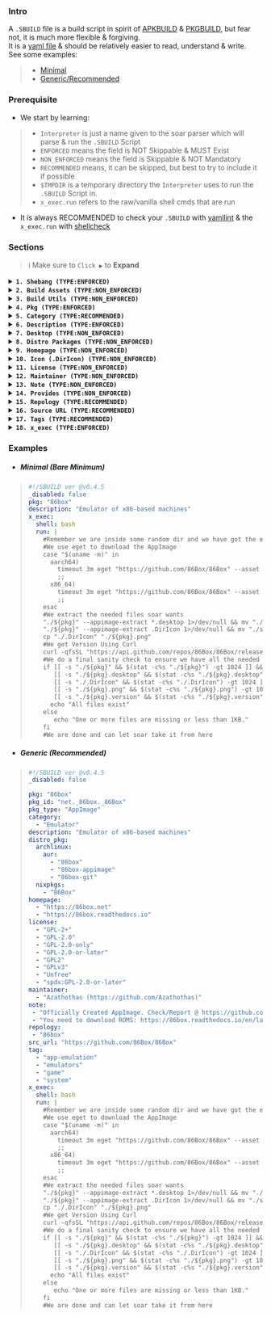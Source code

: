 ### Intro
A `.SBUILD` file is a build script in spirit of [APKBUILD](https://wiki.alpinelinux.org/wiki/APKBUILD_Reference) & [PKGBUILD](https://wiki.archlinux.org/title/PKGBUILD), but fear not, it is much more flexible & forgiving.<br>
It is a [yaml file](https://web.archive.org/web/2/https://spacelift.io/blog/yaml) & should be relatively easier to read, understand & write.<br>
See some examples: 
> - [Minimal](https://github.com/pkgforge/soarpkgs/blob/main/SBUILD_SPEC.md#minimal-bare-minimum)
> - [Generic/Recommended](https://github.com/pkgforge/soarpkgs/blob/main/SBUILD_SPEC.md#generic-recommended)

### Prerequisite
- We start by learning:
> - `Interpreter` is just a name given to the soar parser which will parse & run the `.SBUILD` Script
> - `ENFORCED` means the field is NOT Skippable & MUST Exist
> - `NON_ENFORCED` means the field is Skippable & NOT Mandatory
> - `RECOMMENDED` means, it can be skipped, but best to try to include it if possible
> - `$TMPDIR` is a temporary directory the `Interpreter` uses to run the `.SBUILD` Script in.
> - `x_exec.run` refers to the raw/vanilla shell cmds that are run
- It is always RECOMMENDED to check your `.SBUILD` with [yamllint](https://www.yamllint.com/) & the `x_exec.run` with [shellcheck](https://www.shellcheck.net/)


### Sections
> ℹ️ Make sure to `Click ▶` to **Expand**
<!--  -->
<details id="shebang"><summary><b><code>1. Shebang (TYPE:ENFORCED)</code></a></b></summary>
  
  - It starts with `#!/SBUILD ver @${VERSION}` `(TYPE:RECOMMENDED)`
  - It is followed by `_disabled: boolean`, which can either be `true` or `false` which will disable or enable the entire script respectively. `(TYPE:ENFORCED)`
  ```yaml
  #!/SBUILD ver @v0.4.5 #Tells the Interpreter the version
  _disabled: false #Tells the Interpreter to run it
  ```
</details>
<!--  -->
<details id="build_asset"><summary><b><code>2. Build Assets (TYPE:NON_ENFORCED)</code></a></b></summary>

  ```yaml
  #Example ONLY
  #soar will add these using soar dl to $TMPDIR/$OUT prior to running the x_exec part
  build_asset:
    - url: "https://example.com/fileA.tar" #soar dl downloads it
      out: "example_01.tar" #It's saved as $TMPDIR/example_01.tar
    - url: "https://example.com/abc.gif" #soar dl downloads it
      out: "xyz.gif" #It's saved as xyz.gif
  ```
  - This is Optional & can be left empty or removed completely `(TYPE:NON_ENFORCED)`
  - This can be used to pull in Static Assets needed for `x_exec.run` part
  - The benefit of using this over doing it manually in `x_exec.run` is that it's parallelized & pre-downloaded
  - Can have single or multiple entries
</details>
<!--  -->
<details id="build_util"><summary><b><code>3. Build Utils (TYPE:NON_ENFORCED)</code></a></b></summary>

  ```yaml
  #Example ONLY
  #WARNING: DO NOT USE THIS TO INSTALL STUFF LIKE GIT as that is known not to work as static binary
  #This should only be used for static bins, (use build_dep instead CURRENTLY NOT IMPLEMENTED)
  #soar will add these using soar dl temporarily in cache prior to running the x_exec part
  build_util:
    - "curl" #for web stuff
    - "eget" #to dl from github without curl + jq
    - "ouch" #to extract archives easily without remembering flags
  ```
  - This is Optional & can be left empty or removed completely `(TYPE:NON_ENFORCED)`
  - This can be used to pull in Static Binaries if some extra tools are being used
  - Use this only if your distro doesn't provide it or you need the latest version of a tool
  - Can have single or multiple entries
</details>
<!--  -->
<details id="pkg"><summary><b><code>4. Pkg (TYPE:ENFORCED)</code></a></b></summary>

  ```yaml
  #Example ONLY
  pkg: "Real Name, It will be Installed & Integrated based on this Value"
  pkg_id: "Appstream App Id, flatpak's scheme preferred, otherwise can be empty"
  pkg_type: "Pkg Format, if empty or nonexistent, Interpreter reads Magic Bytes to determine format"
  ```
  - `pkg` is Canonical name of the Package. It will be installed as this regardless of the actual filename. Desktop entry will also show this name `(TYPE:ENFORCED)`
  - `pkg_id` is [AppStream App Id](https://www.freedesktop.org/software/appstream/docs/chap-Metadata.html#tag-id-generic). `(TYPE:RECOMMENDED)`
  > - You can find the `pkg_id` by searching it on [Flathub](https://flathub.org/)
  > > ![image](https://github.com/user-attachments/assets/877263b5-8cbd-4a76-bcb6-1df738643fa2)
  > - You can also find it in Appstream `Appdata.xml` or `Metainfo.xml` files
  > > ![image](https://github.com/user-attachments/assets/0f4d2c3e-95a9-4ad0-b57d-05bbca6f3748)
  > - Sometimes, this id can also be found in `.Desktop` file.
  > - If you can't ind the `pkg_id` at all, you may create a dummy one in `xxx.${TLD}.${DOMAIN}.${PROJECT_NAME}` format
  > > ```bash
  > > xxx.io.github.SuperApp --> #Created from a the site's Homepage: SuperApp.github.io
  > > xxx.com.github.CoolApp --> #Created from https://github.com/CoolApp
  > > ```
  > - `pkg_type` is the Package Format, it can be one of the following (`Case-Sensitive`) `(TYPE:RECOMMENDED)` :
  > > - [`AppImage`](https://github.com/Azathothas/Toolpacks-Extras/blob/main/Docs/APPIMAGES.md) denotes it is an [AppImage](https://appimage.org/)
  > > - [`AppBundle`](https://github.com/Azathothas/Toolpacks-Extras/blob/main/Docs/APPBUNDLES.md) denotes it is an [AppBundle](https://github.com/xplshn/pelf/)
  > > - [`archive`](https://github.com/ouch-org/ouch?tab=readme-ov-file#supported-formats) denotes it is an archive format: `.7z` `.bz` `.bz2` `.gz` `.lz4` `.lzma` `.rar` `.sz` `.tar` `.xz` `.zst` or a mix-mash of these.
  > > - [`dynamic`]() denotes it is a Dynamic Binary
  > > - [`FlatImage`](https://github.com/Azathothas/Toolpacks-Extras/blob/main/Docs/FLATIMAGES.md) denotes it is a [FlatImage](https://github.com/ruanformigoni/flatimage)
  > > - [`GameImage`](https://github.com/Azathothas/Toolpacks-Extras/blob/main/Docs/GAMEIMAGES.md) denotes it is a [GameImage](https://github.com/ruanformigoni/gameimage)
  > > - [`NixAppImage`](https://github.com/Azathothas/Toolpacks-Extras/blob/main/Docs/NIXAPPIMAGES.md) denotes it is a [NixAppImage](https://github.com/ralismark/nix-appimage)
  > > - [`RunImage`](https://github.com/Azathothas/Toolpacks-Extras/blob/main/Docs/RUNIMAGES.md) denotes it is a [RunImage](https://github.com/VHSgunzo/runimage)
  > > - [`static`](https://en.wikipedia.org/wiki/Static_build) denotes it is a Static Binary
  > - `Note:` Interpreter will read the magic bytes to determine correct format in case this field is empty.
</details>
<!--  -->
<details id="category"><summary><b><code>5. Category (TYPE:RECOMMENDED)</code></a></b></summary>

  - This is Optional & can be left empty or removed completely `(TYPE:RECOMMENDED)`
  - If it is left empty or doesn't exist, It is set to `Utility` by default.
  - If it is used, it MUST be one of the Registered Categories as per the FreeDesktop Spec
  > - [Main Categories](https://specifications.freedesktop.org/menu-spec/latest/category-registry.html)
  > - [Additional Categories](https://specifications.freedesktop.org/menu-spec/latest/additional-category-registry.html)
  - It can contain multiple entries
  > ```yaml
  > #Example ONLY
  > category:
  >   - "Core"
  >   - "Utility"
  > ```
</details>
<!--  -->
<details id="description"><summary><b><code>6. Description (TYPE:ENFORCED)</code></a></b></summary>
 
  ```yaml
  #Example ONLY
  description: "A short summary about the pkg"
  ``` 
  - Short Summarized Description about the `$pkg` `(TYPE:ENFORCED)`
  - Use [search.nixos.org](https://search.nixos.org/packages) as they have best Descriptions
  - Otherwise Use abridged version from the `$pkg`'s Homepage etc
</details> 
<!--  -->
<details id="desktop"><summary><b><code>7. Desktop (TYPE:NON_ENFORCED)</code></a></b></summary>

  ```yaml
  #Example ONLY
  desktop: "#A Direct RAW URL to download a .desktop file"
  ```
  - This is Optional & can be left empty or removed completely `(TYPE:NON_ENFORCED)`
  - Only One entry is supported
  - This is applicable only if `$pkg_type` is a portable format like `AppImage`, `FlatImage` etc
  - This will be downloaded & saved as `$pkg.desktop` inside `$TMPDIR`
  - This MAY BE OVERWRITTEN, if `x_exec.run` does something to the file, otherwise is used as the default `.Desktop` file
</details>
<!--  -->
<details id="distro_pkg"><summary><b><code>8. Distro Packages (TYPE:NON_ENFORCED)</code></a></b></summary>
 
  - This is Optional & can be left empty or removed completely `(TYPE:NON_ENFORCED)`
  - Use [repology/projects/$pkg](https://repology.org/projects/) to quickly fetch this Information
  ```yaml
  #Example ONLY
  distro_pkg:
   #Not ALL fileds are necessary, they can be left empty or deleted
    #suggests alpine has it
    alpine
      - "mypkg"
    #suggests archlinux has it
    archlinux:
      #suggests aur has it
      aur:
        - "mypkg-bin"
        - "mypkg-git"
      extra:
      #suggest extra has it
        - "mypkg"
    #suggests debian has it    
    deb:
      - "mypkg"
    #suggests nixpkg has it
    nixpkgs:
      - "#mypkg"
  ``` 
</details> 
<!--  -->
<details id="homepage"><summary><b><code>9. Homepage (TYPE:NON_ENFORCED)</code></a></b></summary>

  ```yaml
  #Example ONLY
  homepage:
    - "https://mypkg.net"
    - "https://mypkg.readthedocs.io"
  ```
  - This is Optional & can be left empty or removed completely `(TYPE:NON_ENFORCED)`
  - Can have single or multiple entries
  - Use [repology/projects/$pkg/information](https://repology.org/projects/) to quickly fetch this Information
</details>
<!--  -->
<details id="icon"><summary><b><code>10. Icon (.DirIcon) (TYPE:NON_ENFORCED)</code></a></b></summary>

  ```yaml
  icon: "#A Direct RAW URL to download a icon/logo file"
  ```
  - This is Optional & can be left empty or removed completely `(TYPE:NON_ENFORCED)`
  - Only One entry is supported
  - If `$pkg_type` is a NON portable format, then this is used only for `soar query/info`
  - If `$pkg_type` is a portable format like `AppImage`, `FlatImage` , then it is downloaded & saved as `.DirIcon` inside `$TMPDIR`
  - This MAY BE OVERWRITTEN, if `x_exec.run` does something to the file, otherwise is used as the default `.DirIcon` & `$pkg.png` file
  - If the `icon` file is NOT a `png` File, it MUST BE RENAMED to correct `$pkg.format` in the `x_exec.run` step.
</details>
<!--  -->
<details id="license"><summary><b><code>11. License (TYPE:NON_ENFORCED)</code></a></b></summary>

  ```yaml
  #Example ONLY
  license:
    - "GPL-2+"
    - "GPL-2.0"
    - "GPL-2.0-only"
    - "GPL-2.0-or-later"
    - "GPL2"
    - "GPLv3"
    - "Unfree"
    - "spdx:GPL-2.0-or-later"
  ```
  - This is Optional & can be left empty or removed completely `(TYPE:NON_ENFORCED)`
  - Can have single or multiple entries
  - Use [repology/projects/$pkg/information](https://repology.org/projects/) to quickly fetch this Information
</details>
<!--  -->
<details id="maintainer"><summary><b><code>12. Maintainer (TYPE:NON_ENFORCED)</code></a></b></summary>

  ```yaml
  #Example ONLY
  maintainer:
    - "Azathothas (https://github.com/Azathothas)"
    - "QaidVoid (Qaid@Qaidvoid.dev)"
  ```
  - This is Optional & can be left empty or removed completely `(TYPE:NON_ENFORCED)`
  - This shows the author/maintainer of the `$pkg.SBUILD` script
  - A single pkg can have multiple maintainers & contact details or websites can be embedded inside `()`
  - Can have single or multiple entries 
  - You will usually add yourself to this field
</details>
<!--  -->
<details id="note"><summary><b><code>13. Note (TYPE:NON_ENFORCED)</code></a></b></summary>

  ```yaml
  #Example ONLY
  note:
    - "Some note"
    - "Some other note"
  ```
  - This is Optional & can be left empty or removed completely `(TYPE:NON_ENFORCED)`
  - This contains extra information about the `$pkg` such as setup information or errors & quirk.
  - Can have single or multiple entries 
</details>
<!--  -->
<details id="provides"><summary><b><code>14. Provides (TYPE:NON_ENFORCED)</code></a></b></summary>

  ```yaml
  #Example ONLY
  # $pkg itself will always be a default value, so not needed if contains only 1 program and that 1 program is $pkg itself
  provides:
    - "prog-a"
    - "prog-b"
  ```
  - This is Optional & can be left empty or removed completely `(TYPE:NON_ENFORCED)`
  - This lists all programs that are fetched/built during the `x_exec.run` part.
  - If this field is empty or doesn't exist, the interpreter will use `$pkg` as the only value of `provides` by default.
  - If this field exists, soar will treat it as a `$pkg` family containing all programs from `provides`
  - `soar install $pkg` by default will install all programs from `provides`. This is same as `$pkg` when `provides` is empty/nonexistent.
  - `soar install $pkg/$prog` will only install `$prog` from the `$pkg`'s `.SBUILD`
  - Can have single or multiple entries
</details>
<!--  -->
<details id="repology"><summary><b><code>15. Repology (TYPE:RECOMMENDED)</code></a></b></summary>

  ```yaml
  #Example ONLY
  repology:
    - "mypkg"
    - "mypkg-bin"
  ```
  - This is Optional & can be left empty or removed completely `(TYPE:RECOMMENDED)`
  - This contains the package name that [repology](https://repology.org/projects/) uses.
  - Can have single or multiple entries
</details>
<!--  -->
<details id="src_url"><summary><b><code>16. Source URL (TYPE:RECOMMENDED)</code></a></b></summary>

  ```yaml
  #Example ONLY
  src_url:
    - "https://gitlab.com/mypkg"
    - "https://github.com/mypkg"
  ```
  - This is Optional & can be left empty or removed completely `(TYPE:RECOMMENDED)`
  - This contains the url to source code (Git/SVN/etc)
  - Can have single or multiple entries
</details>
<!--  -->
<details id="tag"><summary><b><code>17. Tags (TYPE:RECOMMENDED)</code></a></b></summary>

  ```yaml
  #Example ONLY
  tag:
    - "app-emulation"
    - "emulators"
    - "game"
    - "system
  ```
  - This is Optional & can be left empty or removed completely `(TYPE:RECOMMENDED)`
  - This contains tags for better `soar search` as the existing `Category` is quite Limited & Strict
  - Can have single or multiple entries
</details>
<!--  -->
<details id="x_exec"><summary><b><code>18. x_exec (TYPE:ENFORCED)</code></a></b></summary>

  ```yaml
  #Example ONLY
  x_exec:
    shell: bash #Invokes /usr/bin/env ${SHELL}, bash in this case
    run: |
     ${RAW SHELL CMDS}
  ```  
  - This is the Core part, & what actually does all the work. `(TYPE:ENFORCED)`
  - `shell` set's the real interpreter using `/usr/bin/env ${SHELL}`, this can be any shell: `sh` `bash` `fish` `nu` `oils` `zsh`
  - `run` block's shell script MUST not have errors, use [Shellcheck](https://www.shellcheck.net/) to check for it.
  - `Interpreter` will run the shell session with `$pkg` `$pkg_id` env variables pre set & configured.
  - `Interpreter` will also setup `GITHUB_TOKEN` `GITLAB_TOKEN` `HF_TOKEN` if they were exported prior to running `soar build` (Useful for using [gh cli](https://cli.github.com/), [glab](https://gitlab.com/gitlab-org/cli), [eget](https://github.com/zyedidia/eget), [HF CLI](https://huggingface.co/docs/huggingface_hub/en/guides/cli) etc)
  - `Interpreter` will setup a `$TMPDIR` & set it as Current Working Dir `CWD`
  - The Shell CMDs here can be anything but MUST, at end, produce the following files:
  > - `$pkg` file (`>100KB`), this is the main Pkg we are trying to Install
  > - `$pkg.desktop` file (`>3B`) if `$pkg_type` is a Portable Format like AppImage, Otherwise Skipped [Not Needed, if used `desktop`]
  > - `.DirIcon` file (`>1KB`) if `$pkg_type` is a Portable Format like AppImage, Otherwise Skipped [Not Needed, if used `icon`, but may need to rename it to correct `$pkg.format`]
  > - `$pkg.png` file (`>1KB`) if `$pkg_type` is a Portable Format like AppImage & `.DirIcon` doesn't exist
  > - `$pkg.version` file (`>3B`) containing the `$version` information, Otherwise considered `latest`
  - At END, `soar` will copy all the needed files from this `$TMPDIR` to relevant dirs & cleanup (Unless used `--no-clean`)
  - At END, `soar` will also save the entire build log in "${SOAR_DIR}/.cache/logs"
</details>
<!--  -->

### Examples
- ##### Minimal (Bare Minimum)
> ```yaml
> #!/SBUILD ver @v0.4.5
> _disabled: false
> pkg: "86box"
> description: "Emulator of x86-based machines"
> x_exec:
>   shell: bash
>   run: |
>     #Remember we are inside some random dir and we have got the env vars injected ($pkg etc)
>     #We use eget to download the AppImage
>     case "$(uname -m)" in
>       aarch64)
>         timeout 3m eget "https://github.com/86Box/86Box" --asset "arm64" --asset "AppImage" --asset "^.zsync" --to "./${pkg}" && chmod +x "./${pkg}"
>         ;;
>       x86_64)
>         timeout 3m eget "https://github.com/86Box/86Box" --asset "x86_64" --asset "AppImage" --asset "^.zsync" --to "./${pkg}" && chmod +x "./${pkg}"
>         ;;
>     esac
>     #We extract the needed files soar wants
>     "./${pkg}" --appimage-extract *.desktop 1>/dev/null && mv "./squashfs-root/"*.desktop "./${pkg}.desktop"
>     "./${pkg}" --appimage-extract .DirIcon 1>/dev/null && mv "./squashfs-root/.DirIcon" "./.DirIcon"
>     cp "./.DirIcon" "./${pkg}.png"
>     #We get Version Using Curl
>     curl -qfsSL "https://api.github.com/repos/86Box/86Box/releases/latest" | jq -r '.tag_name' > "./${pkg}.version"
>     #We do a final sanity check to ensure we have all the needed files
>     if [[ -s "./${pkg}" && $(stat -c%s "./${pkg}") -gt 1024 ]] && \
>        [[ -s "./${pkg}.desktop" && $(stat -c%s "./${pkg}.desktop") -gt 3 ]] && \
>        [[ -s "./.DirIcon" && $(stat -c%s "./.DirIcon") -gt 1024 ]] && \
>        [[ -s "./${pkg}.png" && $(stat -c%s "./${pkg}.png") -gt 1024 ]] && \
>        [[ -s "./${pkg}.version" && $(stat -c%s "./${pkg}.version") -gt 3 ]]; then
>       echo "All files exist"
>     else
>        echo "One or more files are missing or less than 1KB."
>     fi
>     #We are done and can let soar take it from here
> ```

- ##### Generic (Recommended)
> ```yaml
> #!/SBUILD ver @v0.4.5
> _disabled: false
> 
> pkg: "86box"
> pkg_id: "net._86box._86Box"
> pkg_type: "AppImage"
> category:
>   - "Emulator"
> description: "Emulator of x86-based machines"
> distro_pkg:
>   archlinux:
>     aur:
>       - "86box"
>       - "86box-appimage"
>       - "86box-git"
>   nixpkgs:
>     - "86Box"
> homepage:
>   - "https://86box.net"
>   - "https://86box.readthedocs.io"
> license:
>   - "GPL-2+"
>   - "GPL-2.0"
>   - "GPL-2.0-only"
>   - "GPL-2.0-or-later"
>   - "GPL2"
>   - "GPLv3"
>   - "Unfree"
>   - "spdx:GPL-2.0-or-later"
> maintainer:
>   - "Azathothas (https://github.com/Azathothas)"
> note:
>  - "Officially Created AppImage. Check/Report @ https://github.com/86Box/86Box"
>  - "You need to download ROMS: https://86box.readthedocs.io/en/latest/usage/roms.html"
> repology:
>  - "86box"
> src_url: "https://github.com/86Box/86Box"
> tag:
>   - "app-emulation"
>   - "emulators"
>   - "game"
>   - "system"
> x_exec:
>   shell: bash
>   run: |
>     #Remember we are inside some random dir and we have got the env vars injected ($pkg etc)
>     #We use eget to download the AppImage
>     case "$(uname -m)" in
>       aarch64)
>         timeout 3m eget "https://github.com/86Box/86Box" --asset "arm64" --asset "AppImage" --asset "^.zsync" --to "./${pkg}" && chmod +x "./${pkg}"
>         ;;
>       x86_64)
>         timeout 3m eget "https://github.com/86Box/86Box" --asset "x86_64" --asset "AppImage" --asset "^.zsync" --to "./${pkg}" && chmod +x "./${pkg}"
>         ;;
>     esac
>     #We extract the needed files soar wants
>     "./${pkg}" --appimage-extract *.desktop 1>/dev/null && mv "./squashfs-root/"*.desktop "./${pkg}.desktop"
>     "./${pkg}" --appimage-extract .DirIcon 1>/dev/null && mv "./squashfs-root/.DirIcon" "./.DirIcon"
>     cp "./.DirIcon" "./${pkg}.png"
>     #We get Version Using Curl
>     curl -qfsSL "https://api.github.com/repos/86Box/86Box/releases/latest" | jq -r '.tag_name' > "./${pkg}.version"
>     #We do a final sanity check to ensure we have all the needed files
>     if [[ -s "./${pkg}" && $(stat -c%s "./${pkg}") -gt 1024 ]] && \
>        [[ -s "./${pkg}.desktop" && $(stat -c%s "./${pkg}.desktop") -gt 3 ]] && \
>        [[ -s "./.DirIcon" && $(stat -c%s "./.DirIcon") -gt 1024 ]] && \
>        [[ -s "./${pkg}.png" && $(stat -c%s "./${pkg}.png") -gt 1024 ]] && \
>        [[ -s "./${pkg}.version" && $(stat -c%s "./${pkg}.version") -gt 3 ]]; then
>       echo "All files exist"
>     else
>        echo "One or more files are missing or less than 1KB."
>     fi
>     #We are done and can let soar take it from here
> ```
